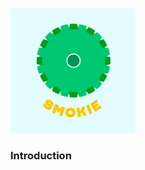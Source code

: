 ![small_logo_new](https://raw.githubusercontent.com/xganglerix/SDP/main/gold-200x200.png)
### Introduction


